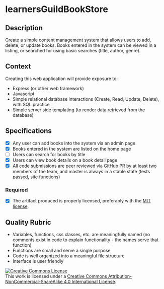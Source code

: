 # learnersGuildBookStore 
## Description

Create a simple content management system that allows users to add, delete, or update books.  Books entered in the system can be viewed in a listing, or searched for using basic searches (title, author, genre). 

## Context

Creating this web application will provide exposure to:
* Express (or other web framework)
* Javascript
* Simple relational database interactions (Create, Read, Update, Delete), with SQL practice
* Simple server side templating (to render data retrieved from the database)

## Specifications

- [X] Any user can add books into the system via an admin page
- [X] Books entered in the system are listed on the home page
- [ ] Users can search for books by title
- [X] Users can view book details on a book detail page
- [X] All code submissions are peer reviewed via GitHub PR by at least two members of the team, and master is always in a stable state (tests passed, site functions)

### Required

- [X] The artifact produced is properly licensed, preferably with the [MIT license][mit-license].

## Quality Rubric

- Variables, functions, css classes, etc. are meaningfully named (no comments exist in code to explain functionality - the names serve that function)
- Functions are small and serve a single purpose
- Code is well organized into a meaningful file structure
- Interface is user friendly


<!-- LICENSE -->

<a rel="license" href="http://creativecommons.org/licenses/by-nc-sa/4.0/"><img alt="Creative Commons License" style="border-width:0" src="https://i.creativecommons.org/l/by-nc-sa/4.0/80x15.png" /></a>
<br />This work is licensed under a <a rel="license" href="http://creativecommons.org/licenses/by-nc-sa/4.0/">Creative Commons Attribution-NonCommercial-ShareAlike 4.0 International License</a>.

[mit-license]: https://opensource.org/licenses/MIT
